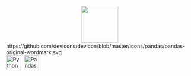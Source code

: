 

<div id="header" align="center">
  <img src="https://media.giphy.com/media/M9gbBd9nbDrOTu1Mqx/giphy.gif" width="100"/>
</div>

<div align="center">
  <img src="https://komarev.com/ghpvc/?username=Eag1e-0w1&style=flat-square&color=blue" alt=""/>
</div>
https://github.com/devicons/devicon/blob/master/icons/pandas/pandas-original-wordmark.svg


<div>
  <img src="https://github.com/devicons/devicon/blob/master/icons/pandas/python-original-wordmark.svg" title="Python" alt="Python" width="40" height="40"/>&nbsp;
  <img src="https://github.com/devicons/devicon/blob/master/icons/python/pandas-original-wordmark.svg" title="Pandas" alt="Pandas" width="40" height="40"/>
</div>

